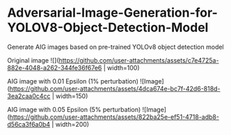 # Adversarial-Image-Generation-for-YOLOV8-Object-Detection-Model
Generate AIG images based on pre-trained YOLOv8 object detection model

Original image
![](https://github.com/user-attachments/assets/c7e4725a-882e-4048-a262-344fe36f67e6 | width=100)

AIG image with 0.01 Epsilon (1% perturbation)
![Image](https://github.com/user-attachments/assets/4dca674e-bc7f-42d6-818d-3ea2caa0c4cc | width=150)

AIG image with 0.05 Epsilon (5% perturbation)
![Image](https://github.com/user-attachments/assets/822ba25e-ef51-4718-adb8-d56ca3f6a0b4 | width=200)

